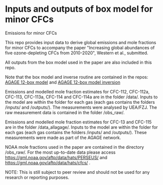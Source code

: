 # Inputs and outputs of box model for minor CFCs
Emissions for minor CFCs

This repo provides input data to derive global emissions and mole fractions for minor CFCs to 
accompany the paper "Increasing global abundances of five ozone-depleting CFCs from 2010-2020",
Western et al., submitted.

All outputs from the box model used in the paper are also included in this repo.

Note that the box model and inverse routine are contained in the repos:
[AGAGE 12-box model](https://github.com/mrghg/py12box) and
[AGAGE 12-box model inversion](https://github.com/mrghg/py12box_invert)

Emissions and modelled mole fraction estimates for CFC-112, CFC-112a, CFC-113, CFC-113a, CFC-114 and CFC-114a are in the folder /data/. Inputs to the model are within the folder for each gas (each gas contains the folders /inputs/ and /outputs/). The measurements were analysed by UEA/FZJ. The raw measurement data is contained in the folder /obs_raw/.

Emissions and modelled mole fraction estimates for CFC-13 and CFC-115 are in the folder /data_allagage/. Inputs to the model are within the folder for each gas (each gas contains the folders /inputs/ and /outputs/). These measurements were made as part of the AGAGE network.

NOAA mole fractions used in the paper are contained in the directory /obs_raw/. For the most up-to-date data please access https://gml.noaa.gov/aftp/data/hats/PERSEUS/ and https://gml.noaa.gov/aftp/data/hats/cfcs/ . 

NOTE: This is still subject to peer review and should not be used for any research or reporting purposes.
